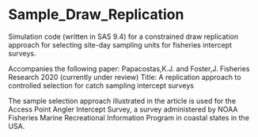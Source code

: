 # Sample_Draw_Replication

Simulation code (written in SAS 9.4) for a constrained draw replication approach for selecting site-day sampling units for fisheries intercept surveys.

Accompanies the following paper: 
Papacostas,K.J. and Foster,J. Fisheries Research 2020 (currently under review)
Title: A replication approach to controlled selection for catch sampling intercept surveys

The sample selection approach illustrated in the article is used for the Access Point Angler Intercept Survey, a survey administered by NOAA Fisheries Marine Recreational Information Program in coastal states in the USA.
